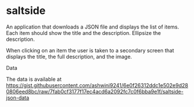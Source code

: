 # saltside

An application that downloads a JSON file and displays the list of items. Each item should show the title and the description. Ellipsize the description.

When clicking on an item the user is taken to a secondary screen that displays the title, the full description, and the image.


Data

The data is available at 
https://gist.githubusercontent.com/ashwini9241/6e0f26312ddc1e502e9d280806eed8bc/raw/7fab0cf3177f17ec4acd6a2092fc7c0f6bba9e1f/saltside-json-data
